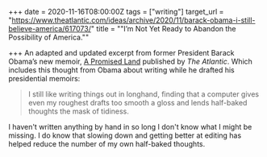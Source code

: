 +++
date = 2020-11-16T08:00:00Z
tags = ["writing"]
target_url = "https://www.theatlantic.com/ideas/archive/2020/11/barack-obama-i-still-believe-america/617073/"
title = "\"I’m Not Yet Ready to Abandon the Possibility of America.\""

+++
An adapted and updated excerpt from former President Barack Obama’s new memoir, [A Promised Land](https://www.amazon.com/Promised-Land-Barack-Obama/dp/1524763160) published by _The Atlantic_. Which includes this thought from Obama about writing while he drafted his presidential memoirs:

> I still like writing things out in longhand, finding that a computer gives even my roughest drafts too smooth a gloss and lends half-baked thoughts the mask of tidiness.

I haven't written anything by hand in so long I don't know what I might be missing. I do know that slowing down and getting better at editing has helped reduce the number of my own half-baked thoughts.